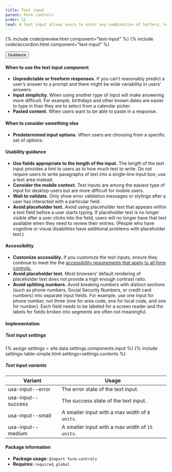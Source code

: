 ```yaml
---
title: Text input
parent: Form controls
order: 11
lead: A text input allows users to enter any combination of letters, numbers, or symbols. Text input boxes can span single or multiple lines.
---
```


{% include code/preview.html component="text-input" %}
{% include code/accordion.html component="text-input" %}

<div class="usa-accordion usa-accordion--bordered site-accordion-docs">
  <button class="usa-button-unstyled usa-accordion__button"
      aria-expanded="true" aria-controls="text-input-docs">
    Guidance
  </button>
  <div id="text-input-docs" aria-hidden="false" class="usa-accordion__content site-component-usage">
    <h4>When to use the text input component</h4>
    <ul class="usa-content-list">
      <li><strong>Unpredictable or freeform responses.</strong> If you can’t reasonably predict a user’s answer to a prompt and there might be wide variability in users’ answers.</li>
      <li><strong>Input simplicity.</strong> When using another type of input will make answering more difficult. For example, birthdays and other known dates are easier to type in than they are to select from a calendar picker.</li>
      <li><strong>Pasted content.</strong> When users want to be able to paste in a response.</li>
    </ul>
    <h4>When to consider something else</h4>
    <ul class="usa-content-list">
      <li><strong>Predetermined input options.</strong> When users are choosing from a specific set of options.</li>
    </ul>
    <h4>Usability guidance</h4>
    <ul class="usa-content-list">
      <li><strong>Use fields appropriate to the length of the input.</strong> The length of the text input provides a hint to users as to how much text to write. Do not require users to write paragraphs of text into a single-line input box; use a text area instead.</li>
      <li><strong>Consider the mobile context.</strong> Text inputs are among the easiest type of input for desktop users but are more difficult for mobile users.</li>
      <li><strong>Wait to validate.</strong> Only show error validation messages or stylings after a user has interacted with a particular field.</li>
      <li><strong>Avoid placeholder text.</strong> Avoid using placeholder text that appears within a text field before a user starts typing. If placeholder text is no longer visible after a user clicks into the field, users will no longer have that text available when they need to review their entries. (People who have cognitive or visual disabilities have additional problems with placeholder text.)</li>
    </ul>
    <h4 class="usa-heading">Accessibility</h4>
    <ul class="usa-content-list">
      <li><strong>Customize accessibly.</strong> If you customize the text inputs, ensure they continue to meet the the <a href="{{ site.baseurl }}/form-controls/"> accessibility requirements that apply to all form controls.</a></li>
      <li><strong>Avoid placeholder text.</strong> Most browsers’ default rendering of placeholder text does not provide a high enough contrast ratio.</li>
      <li><strong>Avoid splitting numbers.</strong> Avoid breaking numbers with distinct sections (such as phone numbers, Social Security Numbers, or credit card numbers) into separate input fields. For example, use one input for phone number, not three (one for area code, one for local code, and one for number). Each field needs to be labeled for a screen reader and the labels for fields broken into segments are often not meaningful.</li>
    </ul>
    <h4 class="usa-heading">Implementation</h4>
    <h5 id="component-settings-text-input">Text input settings</h5>
    {% assign settings = site.data.settings.components.input %}
    {% include settings-table-simple.html
      settings=settings.contents
    %}
    <h5 id="component-variants-text-input">Text input variants</h5>
    <table class="usa-table--borderless site-table-responsive site-table-simple" aria-labelledby="component-variants-text-input">
      <thead>
        <tr>
          <th scope="col" class="flex-6">Variant</th>
          <th scope="col" class="flex-6">Usage</th>
        </tr>
      </thead>
      <tbody class="font-mono-2xs">
        <tr>
          <td class="flex-6" data-title="Variant">usa-input--error</td>
          <td class="flex-6" data-title="Usage">
            <span class="font-lang-3xs">The error state of the text input.</span>
          </td>
        </tr>
        <tr>
          <td class="flex-6" data-title="Variant">usa-input--success</td>
          <td class="flex-6" data-title="Usage">
            <span class="font-lang-3xs">The success state of the text input.</span>
          </td>
        </tr>
        <tr>
          <td class="flex-6" data-title="Variant">usa-input--small</td>
          <td class="flex-6" data-title="Usage">
            <span class="font-lang-3xs">A smaller input with a max width of <code>8 units</code>.</span>
          </td>
        </tr>
        <tr>
          <td class="flex-6" data-title="Variant">usa-input--medium</td>
          <td class="flex-6" data-title="Usage">
            <span class="font-lang-3xs">A smaller input with a max width of <code>15 units</code>.</span>
          </td>
        </tr>
      </tbody>
    </table>
    <h4 class="usa-heading">Package information</h4>
    <ul class="usa-content-list">
      <li>
        <strong>Package usage:</strong> <code>@import form-controls</code>
      </li>
      <li>
        <strong>Requires:</strong> <code>required</code>, <code>global</code>
      </li>
    </ul>
  </div>
</div>

